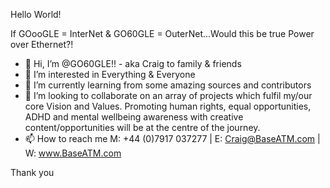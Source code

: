 Hello World!

If GOooGLE = InterNet & GO60GLE = OuterNet...Would this be true Power over Ethernet?!

- 👋 Hi, I’m @GO60GLE!! - aka Craig to family & friends
- 👀 I’m interested in Everything & Everyone
- 🌱 I’m currently learning from some amazing sources and contributors
- 💞️ I’m looking to collaborate on an array of projects which fulfil my/our core Vision and Values. Promoting human rights, equal opportunities, ADHD and mental wellbeing awareness with creative content/opportunities will be at the centre of the journey. 
- 📫 How to reach me M: +44 (0)7917 037277 | E: Craig@BaseATM.com | W: www.BaseATM.com

Thank you



<!---
GO60GLE/GO60GLE is a ✨ special ✨ repository because its `README.md` (this file) appears on your GitHub profile.
You can click the Preview link to take a look at your changes.
--->
